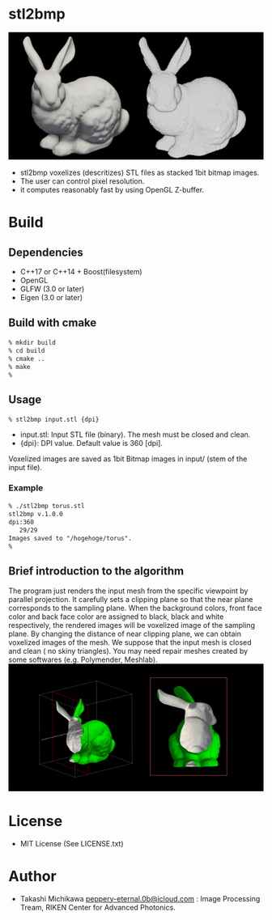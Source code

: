 # stl2bmp
![teaser image](images/overview.png)
* stl2bmp voxelizes (descritizes) STL files as stacked 1bit bitmap images. 
* The user can control pixel resolution.
* it computes reasonably fast by using OpenGL Z-buffer.
# Build
## Dependencies 
* C++17 or C++14 + Boost(filesystem)
* OpenGL 
* GLFW (3.0 or later)
* Eigen (3.0 or later)
## Build with cmake
```shell
% mkdir build    
% cd build 
% cmake ..
% make 
% 
```
## Usage 
```shell
% stl2bmp input.stl {dpi}
```
* input.stl: Input STL file (binary). The mesh must be closed and clean. 
* {dpi}: DPI value. Default value is 360 [dpi].

Voxelized images are saved as 1bit Bitmap images in input/ (stem of the input file). 

### Example
``` shell
% ./stl2bmp torus.stl
stl2bmp v.1.0.0
dpi:360
   29/29
Images saved to "/hogehoge/torus".
%
```
## Brief introduction to the algorithm
The program just renders the input mesh from the specific viewpoint by parallel projection.
It carefully sets a clipping plane so that the near plane corresponds to the sampling plane.
When the background colors, front face color and back face color are assigned to black, black and white respectively, the rendered images will be voxelized image of the sampling plane. 
By changing the distance of near clipping plane, we can obtain voxelized images of the mesh. 
We suppose that the input mesh is closed and clean ( no skiny triangles). You may need repair meshes created by some softwares (e.g. Polymender, Meshlab).
![原理](images/principle.png "表裏をそれぞれ緑と白でレンダリングし、とある平面でクリッピングした結果")
# License
* MIT License (See LICENSE.txt)
# Author
* Takashi Michikawa <peppery-eternal.0b@icloud.com> : Image Processing Tream, RIKEN Center for Advanced Photonics.

